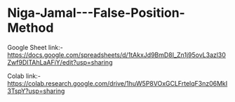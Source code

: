 # Niga-Jamal---False-Position-Method
Google Sheet link:-
https://docs.google.com/spreadsheets/d/1tAkxJd9BmD8I_Zn1j95ovL3azl30Zwf9DITAhLaAFiY/edit?usp=sharing

Colab link:-
https://colab.research.google.com/drive/1huW5P8VOxGCLFrtelqF3nz06MkI3TspY?usp=sharing
